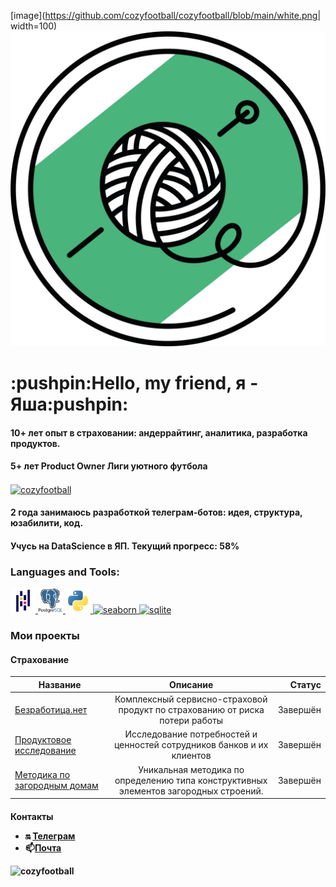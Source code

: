 [image](https://github.com/cozyfootball/cozyfootball/blob/main/white.png| width=100)
![alt text](https://github.com/cozyfootball/cozyfootball/blob/main/white.png)
<h1 align="left">:pushpin:Hello, my friend, я - Яша:pushpin:</h1>
<h4 align="left">10+ лет опыт в страховании: андеррайтинг, аналитика, разработка продуктов.</h4>
<h4 align="left">5+ лет Product Owner Лиги уютного футбола</h3><a href="https://www.youtube.com/channel/UCoj8xxoH4A8fvUdU7JQAc8Q" target="blank"><img align="center" src="https://raw.githubusercontent.com/rahuldkjain/github-profile-readme-generator/master/src/images/icons/Social/youtube.svg" alt="cozyfootball" height="30" width="40" /></a>
</p>
<h4 align="left">2 года занимаюсь разработкой телеграм-ботов: идея, структура, юзабилити, код.</h4>
<h4 align="left">Учусь на DataScience в ЯП. Текущий прогресс: 58%</h4>

<h3 align="left">Languages and Tools:</h3>
<p align="left"> <a href="https://pandas.pydata.org/" target="_blank" rel="noreferrer"> <img src="https://raw.githubusercontent.com/devicons/devicon/2ae2a900d2f041da66e950e4d48052658d850630/icons/pandas/pandas-original.svg" alt="pandas" width="40" height="40"/> </a> <a href="https://www.postgresql.org" target="_blank" rel="noreferrer"> <img src="https://raw.githubusercontent.com/devicons/devicon/master/icons/postgresql/postgresql-original-wordmark.svg" alt="postgresql" width="40" height="40"/> </a> <a href="https://www.python.org" target="_blank" rel="noreferrer"> <img src="https://raw.githubusercontent.com/devicons/devicon/master/icons/python/python-original.svg" alt="python" width="40" height="40"/> </a> <a href="https://seaborn.pydata.org/" target="_blank" rel="noreferrer"> <img src="https://seaborn.pydata.org/_images/logo-mark-lightbg.svg" alt="seaborn" width="40" height="40"/> </a> <a href="https://www.sqlite.org/" target="_blank" rel="noreferrer"> <img src="https://www.vectorlogo.zone/logos/sqlite/sqlite-icon.svg" alt="sqlite" width="40" height="40"/> </a> </p>

<h3 align="left">Мои проекты</h3>
<h4 align="left">Страхование</h4>

| Название   |     Описание    |  Статус |
|----------|:-------------:|------:|
| [Безработица.нет](https://github.com/cozyfootball/cozyfootball/blob/main/job_insure.pdf)| Комплексный сервисно-страховой продукт по страхованию от риска потери работы| Завершён |
|  [Продуктовое исследование](https://github.com/cozyfootball/cozyfootball/blob/main/product_research.pdf) |    Исследование потребностей и ценностей сотрудников банков и их клиентов  |   Завершён|
|  [Методика по загородным домам](https://github.com/cozyfootball/cozyfootball/blob/main/property_manual.pdf) | Уникальная методика по определению типа конструктивных элементов загородных строений. |   Завершён |
<h4 align="left">Контакты</h43>

- :on: [Телеграм](https://t.me/oma890)
- 📫[Почта](mailto:1h8dzz@gmail.com)
<p align="left"> <img src="https://komarev.com/ghpvc/?username=cozyfootball&label=Profile%20views&color=0e75b6&style=flat" alt="cozyfootball" /> </p>

